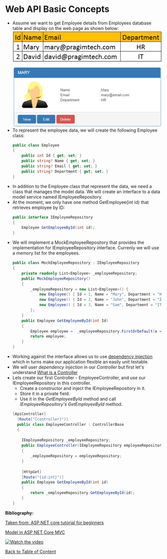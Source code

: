 # Web API Basic Concepts

- Assume we want to get Employee details from Employees database table and display on the web page as shown below:
  ![Employee Data](../tutorial_images/employee_data.png)
- To represent the employee data, we will create the following Employee class:
  ```c#
  public class Employee
  {
      public int Id { get; set; }
      public string? Name { get; set; }
      public string? Email { get; set; }
      public string? Department { get; set; }  
  }
  ```
- In addition to the Employee class that represent the data, we need a class that manages the model data. We will create an interface to a data model service named IEmployeeRepository. 
- At the moment, we only have one method GetEmployee(int id) that retrieves employee by ID:
  ```c#
  public interface IEmployeeRepository
  {
      Employee GetEmployeeById(int id);
  }
  ```
- We will implement a MockEmployeeRepository that provides the implementation for IEmployeeRepository interface. Currenly we will use a memory list for the employees.
  ```c#
  public class MockEmployeeRepository : IEmployeeRepository
  {
      private readonly List<Employee> _employeeRepository;  
      public MockEmployeeRepository()
      {
          _employeeRepository = new List<Employee>() {
              new Employee() { Id = 1, Name = "Mary", Department = "HR", Email = "mary@pragimtech.com" },
              new Employee() { Id = 2, Name = "John", Department = "IT", Email = "john@pragimtech.com" },
              new Employee() { Id = 3, Name = "Sam", Department = "IT", Email = "sam@pragimtech.com" },
          };
      }
      public Employee GetEmployeeById(int Id)
      {
          Employee employee =  _employeeRepository.FirstOrDefault(e => e.Id == Id);
          return employee;
      }
  }
  ```
 - Working against the interface allows us to use [dependency injection](dependency_injection.md) which in turns make our application flexible an easily unit testable.
 - We will user *dependency injection* in our *Controller* but first let's understand [What is a Controller](controller.md)
 - Lets create our first Controller - EmployeeController, and use our IEmployeeRepository in this controller.
   - Create a constructor and inject the IEmployeeRepository in it.
   - Store it in a private field.
   - Use it in the *GetEmployeeById* method and call *IEmployeeRepository's GetEmployeeById* method.
    ```c#
    [ApiController]
	  [Route("[controller]")]
	  public class EmployeeController : ControllerBase
	  {
        
        IEmployeeRepository _employeeRepository;
        public EmployeeController(IEmployeeRepository employeeRepository)
        {
            _employeeRepository = employeeRepository;
        }
        
        [HttpGet]
        [Route("{id:int}")]
        public Employee GetEmployeeById(int id) 
        {
            return _employeeRepository.GetEmployeeById(id);
        }
    }
    ```

**Bibliography:**

[Taken from: ASP.NET core tutorial for beginners](https://www.youtube.com/playlist?list=PL6n9fhu94yhVkdrusLaQsfERmL_Jh4XmU)

[Model in ASP NET Core MVC](https://www.youtube.com/watch?v=KXPbJ9I4ce0&list=PL6n9fhu94yhVkdrusLaQsfERmL_Jh4XmU&index=19)

[![Watch the video](https://i.ytimg.com/vi/KXPbJ9I4ce0/hqdefault.jpg?sqp=-oaymwEbCKgBEF5IVfKriqkDDggBFQAAiEIYAXABwAEG&rs=AOn4CLCtuSmyaN4Whi6mfmBgxxVW4salXw)](https://www.youtube.com/watch?v=KXPbJ9I4ce0&list=PL6n9fhu94yhVkdrusLaQsfERmL_Jh4XmU&index=18)

[Back to Table of Content](../README.md#02-webapi-basic-conceptes) 


